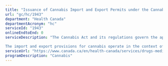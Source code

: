 ```yaml
---
title: "Issuance of Cannabis Import and Export Permits under the Cannabis Act and its Regulations"
url: "gc/hc/1943"
department: "Health Canada"
departmentAcronym: "hc"
serviceId: "1943"
onlineEndtoEnd: 0
serviceDescription: "The Cannabis Act and its regulations govern the applications for licences and permits. Only licensed parties under the Cannabis Regulations may import or export cannabis, and only for medical or scientific purposes. A permit is required for each individual shipment of cannabis and each permit application is assessed on a case-by-case basis.

The import and export provisions for cannabis operate in the context of Canada's international drug treaty obligations. Health Canada has an obligation to maintain control over the movement of cannabis in a manner consistent with these international drug control conventions which strictly limit trade in cannabis to medical and scientific purposes between countries within the International Narcotics Control Board's confirmed estimates. (CSCB)"
serviceUrl: "https://www.canada.ca/en/health-canada/services/drugs-medication/cannabis/producing-selling-hemp/import-export-permits/application-permit-export-industrial-hemp.html"
programDescription: "Cannabis"
---
```

